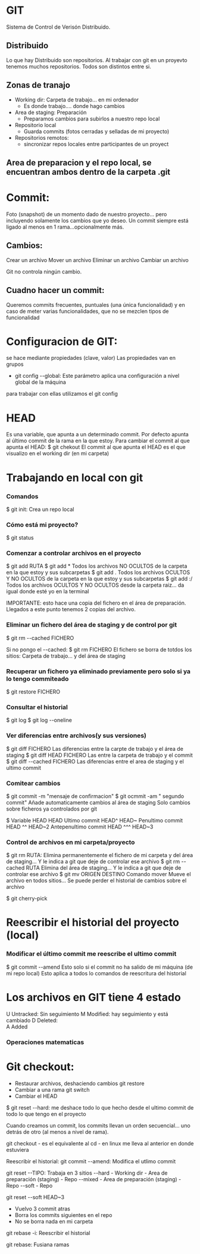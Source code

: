 # GIT

Sistema de Control de Verisón Distribuido.

## Distribuido
Lo que hay Distribuido son repositorios.
Al trabajar con git en un proyevto tenemos muchos repositorios.
Todos son distintos entre si.

## Zonas de tranajo
- Working dir: Carpeta de trabajo... en mi ordenador
	- Es donde trabajo.... donde hago cambios
- Area de staging: Preparación
	- Preparamos cambios para subirlos a nuestro repo local
- Repositorio local
	- Guarda commits (fotos cerradas y selladas de mi proyecto)
- Repositorios remotos:
	- sincronizar repos locales entre participantes de un proyect

## Area de preparacion y el repo local, se encuentran ambos dentro de la carpeta .git

# Commit:

Foto (snapshot) de un momento dado de nuestro proyecto... pero incluyendo solamente los cambios que yo deseo.
Un commit siempre está ligado al menos en 1 rama...opcionalmente más.

## Cambios:
Crear un archivo
Mover un archivo
Eliminar un archivo 
Cambiar un archivo

Git no controla ningún cambio.

## Cuadno hacer un commit:
Queremos commits frecuentes, puntuales (una única funcionalidad) y en caso de meter varias funcionalidades, que no se mezclen tipos de funcionalidad

# Configuracion de GIT:
se hace mediante propiedades (clave, valor)
Las propiedades van en grupos 

- git config --global: Este parámetro aplica una configuración a nivel global de la máquina

para trabajar con ellas utilizamos el git config

# HEAD
Es una variable, que apunta a un determinado commit.
Por defecto apunta al último commit de la rama en la que estoy.
Para cambiar el commit al que apunta el HEAD:
	$ git chekout
El commit al que apunta el HEAD es el que visualizo en el working dir (en mi carpeta)

# Trabajando en local con git
### Comandos
$ git init: Crea un repo local
### Cómo está mi proyecto?
$ git status
### Comenzar a controlar archivos en el proyecto
$ git add RUTA
$ git add *
	Todos los archivos NO OCULTOS de la carpeta en la que estoy y sus subcarpetas
$ git add .
	Todos los archivos OCULTOS Y NO OCULTOS de la carpeta en la que estoy y sus subcarpetas
$ git add :/
	Todos los archivos OCULTOS Y NO OCULTOS desde la carpeta raiz... da igual donde esté yo en la terminal

IMPORTANTE: esto hace una copia del fichero en el área de preparación.
Llegados a este punto tenemos 2 copias del archivo.

### Eliminar un fichero del área de staging y de control por git
$ git rm --cached FICHERO

Si no pongo el --cached:
$ git rm FICHERO 
	El fichero se borra de totdos los sitios: Carpeta de trabajo... y del área de staging

### Recuperar un fichero ya eliminado previamente pero solo si ya lo tengo commiteado
$ git restore FICHERO

### Consultar el historial
$ git log
$ git log --oneline

### Ver diferencias entre archivos(y sus versiones)
$ git diff FICHERO
	Las diferencias entre la carpte de trabajo y el área de staging
$ git diff HEAD FICHERO
	Las  entre la carpeta de trabajo y el commit
$ git diff --cached FICHERO
	Las diferencias entre el area de staging y el ultimo commit

### Comitear cambios
$ git commit -m "mensaje de confirmacion"
$ git ocmmit -am " segundo commit"
	Añade automaticamente cambios al área de staging
	Solo cambios sobre ficheros ya controlados por git

$ Variable HEAD
	HEAD       		 	Ultimo commit
	HEAD^ HEAD~   	 	Penultimo commit
	HEAD ^^ HEAD~2   	Antepenultimo commit
	HEAD ^^^ HEAD~3  

### Control de archivos en mi carpeta/proyecto
$ git rm RUTA:
	Elimina permanentemente el fichero de mi carpeta y del área de staging...
	Y le indica a git que deje de controlar ese archivo
$ git rm --cached RUTA
	Elimina del área de staging...
	Y le indica a git que deje de controlar ese archivo
$ git mv ORIGEN DESTINO
	Comando mover
	Mueve el archivo en todos sitios...
	Se puede perder el historial de cambios sobre el archivo

$ git cherry-pick 

# Reescribir el historial del proyecto (local)

### Modificar el último commit me reescribe el ultimo commit
$ git commit --amend
Esto solo si el commit no ha salido de mi máquina (de mi repo local)
Esto aplica a todos lo comandos de reescritura del historial

# Los archivos en GIT tiene 4 estado
U Untracked:	 Sin seguimiento 
M Modified: 	 hay seguimiento y está cambiado
D Deleted: 		 
A Added

### Operaciones matematicas

# Git checkout:
- Restaurar archivos, deshaciendo cambios
	git restore
- Cambiar a una rama
	git switch
- Cambiar el HEAD

$ git reset --hard: me deshace todo lo que hecho desde el ultimo commit de todo lo que tengo en el proyecto

Cuando creamos un commit, los commits llevan un orden secuencial... uno detrás de otro (al menos a nivel de rama).

git checkout - es el equivalente al cd - en linux me lleva al anterior en donde estuviera

Reescribir el historial:
git commit --amend: Modifica el utlimo commit

git reset --TIPO: Trabaja en 3 sitios
--hard
	- Working dir
	- Area de preparación (staging)
	- Repo
--mixed
	- Area de preparación (staging)
	- Repo
--soft
	- Repo

git reset --soft HEAD~3
- Vuelvo 3 commit atras
- Borra los commits siguientes en el repo
- No se borra nada en mi carpeta 

git rebase -i:
	Reescribir el historial

git rebase: Fusiana ramas
